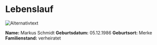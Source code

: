 # Lebenslauf 


![Alternativtext](https://awoiaf.westeros.org/images/thumb/3/39/T_Jedruszek_BrightwaterCavalrywing.jpg/292px-T_Jedruszek_BrightwaterCavalrywing.jpg)

**Name:** Markus Schmidt
**Geburtsdatum:** 05.12.1986
**Geburtsort:** Merke
**Familienstand:** verheiratet